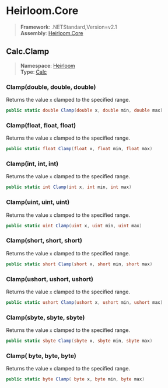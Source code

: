 # Heirloom.Core

> **Framework**: .NETStandard,Version=v2.1  
> **Assembly**: [Heirloom.Core][0]  

## Calc.Clamp

> **Namespace**: [Heirloom][0]  
> **Type**: [Calc][1]  

### Clamp(double, double, double)

Returns the value `x` clamped to the specified range.

```cs
public static double Clamp(double x, double min, double max)
```

### Clamp(float, float, float)

Returns the value `x` clamped to the specified range.

```cs
public static float Clamp(float x, float min, float max)
```

### Clamp(int, int, int)

Returns the value `x` clamped to the specified range.

```cs
public static int Clamp(int x, int min, int max)
```

### Clamp(uint, uint, uint)

Returns the value `x` clamped to the specified range.

```cs
public static uint Clamp(uint x, uint min, uint max)
```

### Clamp(short, short, short)

Returns the value `x` clamped to the specified range.

```cs
public static short Clamp(short x, short min, short max)
```

### Clamp(ushort, ushort, ushort)

Returns the value `x` clamped to the specified range.

```cs
public static ushort Clamp(ushort x, ushort min, ushort max)
```

### Clamp(sbyte, sbyte, sbyte)

Returns the value `x` clamped to the specified range.

```cs
public static sbyte Clamp(sbyte x, sbyte min, sbyte max)
```

### Clamp( byte,  byte,  byte)

Returns the value `x` clamped to the specified range.

```cs
public static byte Clamp( byte x, byte min, byte max)
```

[0]: ../Heirloom.Core.md
[1]: Heirloom.Calc.md
